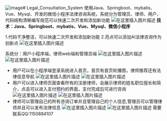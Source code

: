 ![image](https://github.com/user-attachments/assets/428175e7-f5de-41ad-b222-4a89715160c9)# Legal_Consultation_System
使用Java、Springboot、mybatis、Vue、Mysql、开发的微信小程序法律咨询系统，系统分为管理员、律师、用户，代码结构清晰编写规范可以快速二次开发和添加新功能
![在这里插入图片描述](https://i-blog.csdnimg.cn/direct/72f2ef8567fb499c9481a566a1b54d9e.png)
**技术：Java、Springboot、mybatis、Vue、Mysql、微信小程序**

1.代码干净整洁，可以快速二次开发和添加新功能
2.亮点可以添加AI法律咨询作为      创新点
![在这里插入图片描述](https://i-blog.csdnimg.cn/direct/f207429e8aea44ebba14c1f71ab2fd5f.png)

系统分：用户小程序端，律师web端和管理员端
![在这里插入图片描述](https://i-blog.csdnimg.cn/direct/3a2d5460fdd341ac83ee5467a723bc21.png)
![在这里插入图片描述](https://i-blog.csdnimg.cn/direct/13d50ae2d0a549efaac157c8734a12c4.png)
* 用户可以在小程序端登录系统进入首页，首页有首页轮播图，律师推荐还有法律信息导航
![在这里插入图片描述](https://i-blog.csdnimg.cn/direct/5617d9fb22a64634b6d2779a52eb828e.png)
![在这里插入图片描述](https://i-blog.csdnimg.cn/direct/f8ca353138ab42c1a3c1b3cce1134d09.png)
* 用户可以进入律师页面查看所有的注册律师，会展示律师的姓名职位擅长和简介，点击可以进入支付预约的界面，支付完成后可进行咨询
![在这里插入图片描述](https://i-blog.csdnimg.cn/direct/d9c9de9d35a742c880eabf1ab6ebea65.png)
![在这里插入图片描述](https://i-blog.csdnimg.cn/direct/df0ff047c0d44471bd6c13940bdaab5b.png)
* 律师可以管理自己的所有咨询订单并且管理自己的个人信息,管理员可以管理律师并且可以发布法律信息
![在这里插入图片描述](https://i-blog.csdnimg.cn/direct/8a2ba48b6d2a4d57a35190ee7db80d10.png)
![在这里插入图片描述](https://i-blog.csdnimg.cn/direct/484fa021025d4d1b9a79b3e1d2678bcd.png)
需要联系QQ:1150884107
